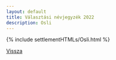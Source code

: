 ```yaml
---
layout: default
title: Választási névjegyzék 2022
description: Osli
---
```


{% include settlementHTMLs/Osli.html %}

[Vissza](./)